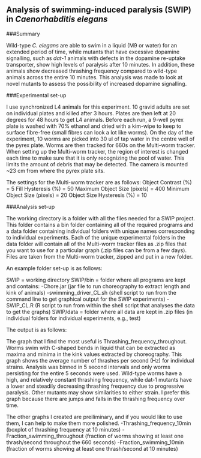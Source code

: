 ## Analysis of swimming-induced paralysis (SWIP) in *Caenorhabditis elegans* 

###Summary

Wild-type *C. elegans* are able to swim in a liquid (M9 or water) for an extended period of time, while mutants that have excessive dopamine signalling, such as *dat-1* animals with defects in the dopamine re-uptake transporter, show high levels of paralysis after 10 minutes. In addition, these animals show decreased thrashing frequency compared to wild-type animals across the entire 10 minutes. This analysis was made to look at novel mutants to assess the possibility of increased dopamine signalling.

###Experimental set-up

I use synchronized L4 animals for this experiment. 10 gravid adults are set on individual plates and killed after 3 hours. Plates are then left at 20 degrees for 48 hours to get L4 animals. Before each run, a 9-well pyrex plate is washed with 70% ethanol and dried with a kim-wipe to keep to surface fibre-free (small fibres can look a lot like worms). On the day of the experiment, 10 worms are picked into 30 ul of tap water in the centre well of the pyrex plate. Worms are then tracked for 660s on the Multi-worm tracker.  When setting up the Multi-worm tracker, the region of interest is changed each time to make sure that it is only recognizing the pool of water. This limits the amount of debris that may be detected. The camera is mounted ~23 cm from where the pyrex plate sits. 

The settings for the Multi-worm tracker are as follows:
Object Contrast (%) = 5
Fill Hysteresis (%) = 50
Maximum Object Size (pixels) = 400
Minimum Object Size (pixels) = 20
Object Size Hysteresis (%) = 10

###Analysis set-up

The working directory is a folder with all the files needed for a SWIP project. This folder contains a bin folder containing all of the required programs and a data folder containing individual folders with unique names corresponding to individual experiments. Each of the unique experimental folders in the data folder will contain all of the Multi-worm tracker files as .zip files that you want to use for a particular graph (.zip files can be from a few days). Files are taken from the Multi-worm tracker, zipped and put in a new folder.

An example folder set-up is as follows:

SWIP = working directory
SWIP/bin = folder where all programs are kept and contains:
  -Chore.jar (jar file to run choreography to extract length and kink of animals)
  -swimming_driver_CL.sh (shell script to run from the command line to get graphical output for the SWIP experiments)
  -SWIP_CL.R (R script to run from within the shell script that analyses the data to get the graphs)
SWIP/data = folder where all data are kept in .zip files (in individual folders for individual experiments, e.g., test)

The output is as follows:

The graph that I find the most useful is Thrashing_frequency_throughout. Worms swim with C-shaped bends in liquid that can be extracted as maxima and minima in the kink values extracted by choreography. This graph shows the average number of thrashes per second (Hz) for individual strains. Analysis was binned in 5 second intervals and only worms persisting for the entire 5 seconds were used. Wild-type worms have a high, and relatively constant thrashing frequency, while dat-1 mutants have a lower and steadily decreasing thrashing frequency due to progressive paralysis. Other mutants may show similarities to either strain. I prefer this graph because there are jumps and falls in the thrashing frequency over time.

The other graphs I created are preiliminary, and if you would like to use them, I can help to make them more polished.
  -Thrashing_frequency_10min (boxplot of thrashing frequency at 10 minutes)
  -Fraction_swimming_throughout (fraction of worms showing at least one thrash/second throughout the 660 seconds)
  -Fraction_swimming_10min (fraction of worms showing at least one thrash/second at 10 minutes)


